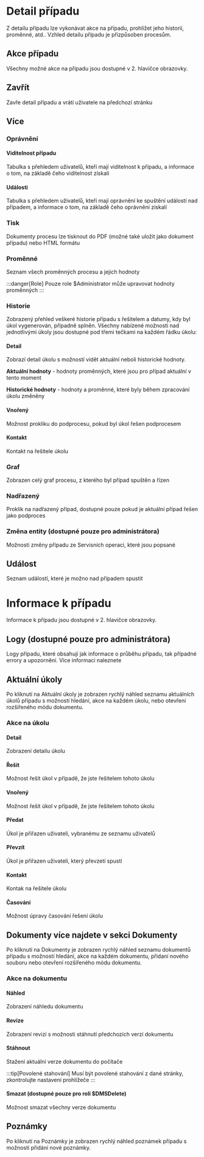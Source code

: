 
# Detail případu

Z detailu případu lze vykonávat akce na případu, prohlížet jeho historii, proměnné, atd.. Vzhled detailu případu je přizpůsoben procesům.

## Akce případu

Všechny možné akce na případu jsou dostupné v 2. hlavičce obrazovky.

## Zavřít

Zavře detail případu a vrátí uživatele na předchozí stránku

## Více

### Oprávnění

#### Viditelnost případu

Tabulka s přehledem uživatelů, kteří mají viditelnost k případu, a informace o tom, na základě čeho viditelnost získali

#### Události

Tabulka s přehledem uživatelů, kteří mají oprávnění ke spuštění událostí nad případem, a informace o tom, na základě čeho oprávnění získali

### Tisk

Dokumenty procesu lze tisknout do PDF (možné také uložit jako dokument případu) nebo HTML formátu

### Proměnné

Seznam všech proměnných procesu a jejich hodnoty

:::danger[Role]
 Pouze role $Administrator může upravovat hodnoty proměnných
:::

### Historie
Zobrazený přehled veškeré historie případu s řešitelem a datumy, kdy byl úkol vygenerován, případně splněn. 
Všechny nabízené možnosti nad jednotlivými úkoly jsou dostupné pod třemi tečkami na každém řádku úkolu:

#### Detail

Zobrazí detail úkolu s možností vidět aktuální neboli historické hodnoty. 

**Aktuální hodnoty** - hodnoty proměnných, které jsou pro případ aktuální v tento moment

**Historické hodnoty** - hodnoty a proměnné, které byly během zpracování úkolu změněny

#### Vnořený

Možnost prokliku do podprocesu, pokud byl úkol řešen podprocesem

#### Kontakt

Kontakt na řešitele úkolu

### Graf

Zobrazen celý graf procesu, z kterého byl případ spuštěn a řízen

### Nadřazený

Proklik na nadřazený případ, dostupné pouze pokud je aktuální případ řešen jako podproces

### Změna entity (dostupné pouze pro administrátora)

Možnosti změny případu ze Servisních operaci, které jsou popsané 

## Událost

Seznam událostí, které je možno nad případem spustit

# Informace k případu

Informace k případu jsou dostupné v 2. hlavičce obrazovky.

## Logy (dostupné pouze pro administrátora)

Logy případu, které obsahují jak informace o průběhu případu, tak případné errory a upozornění. Více informaci naleznete 

## Aktuální úkoly

Po kliknutí na Aktuální úkoly je zobrazen rychlý náhled seznamu aktuálních úkolů případu s možností hledání, akce na každém úkolu, nebo otevření rozšiřeného módu dokumentu.

### Akce na úkolu

#### Detail

Zobrazení detailu úkolu

#### Řešit

Možnost řešit úkol v případě, že jste řešitelem tohoto úkolu

#### Vnořený

Možnost řešit úkol v případě, že jste řešitelem tohoto úkolu

#### Předat

Úkol je přiřazen uživateli, vybranému ze seznamu uživatelů

#### Převzít

Úkol je přiřazen uživateli, který převzetí spustí

#### Kontakt

Kontak na řešitele úkolu

#### Časování

Možnost úpravy časování řešení úkolu

## Dokumenty více najdete v sekci Dokumenty

Po kliknutí na Dokumenty je zobrazen rychlý náhled seznamu dokumentů případu s možností hledání, akce na každém dokumentu, přidaní nového souboru nebo otevření rozšířeného módu dokumentu.

### Akce na dokumentu

#### Náhled

Zobrazení náhledu dokumentu

#### Revize

Zobrazení revizí s možnosti stáhnutí předchozích verzí dokumentu

#### Stáhnout

Stažení aktuální verze dokumentu do počítače

:::tip[Povolené stahování]
 Musí být povolené stahování z dané stránky, zkontrolujte nastavení prohlížeče
:::

#### Smazat (dostupné pouze pro roli $DMSDelete)

Možnost smazat všechny verze dokumentu

## Poznámky

Po kliknutí na Poznámky je zobrazen rychlý náhled poznámek případu s možností přidání nové poznámky.